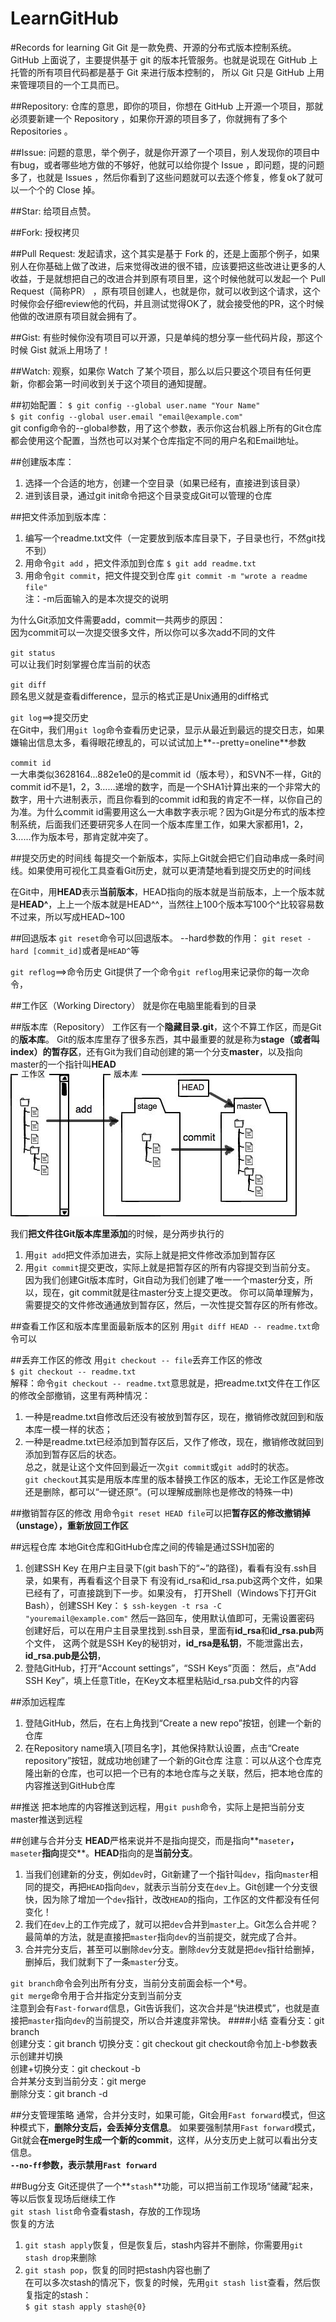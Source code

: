 # LearnGitHub
#Records for learning Git
Git 是一款免费、开源的分布式版本控制系统。     
GitHub 上面说了，主要提供基于 git 的版本托管服务。也就是说现在 GitHub 上托管的所有项目代码都是基于 Git 来进行版本控制的，
所以 Git 只是 GitHub 上用来管理项目的一个工具而已。

##Repository:
仓库的意思，即你的项目，你想在 GitHub 上开源一个项目，那就必须要新建一个 Repository ，如果你开源的项目多了，你就拥有了多个 Repositories 。

##Issue:
问题的意思，举个例子，就是你开源了一个项目，别人发现你的项目中有bug，或者哪些地方做的不够好，他就可以给你提个 Issue ，即问题，提的问题多了，也就是 Issues ，然后你看到了这些问题就可以去逐个修复，修复ok了就可以一个个的 Close 掉。

##Star:
给项目点赞。

##Fork:
授权拷贝

##Pull Request:
发起请求，这个其实是基于 Fork 的，还是上面那个例子，如果别人在你基础上做了改进，后来觉得改进的很不错，应该要把这些改进让更多的人收益，于是就想把自己的改进合并到原有项目里，这个时候他就可以发起一个 Pull Request（简称PR） ，原有项目创建人，也就是你，就可以收到这个请求，这个时候你会仔细review他的代码，并且测试觉得OK了，就会接受他的PR，这个时候他做的改进原有项目就会拥有了。

##Gist:
有些时候你没有项目可以开源，只是单纯的想分享一些代码片段，那这个时候 Gist 就派上用场了！

##Watch:
观察，如果你 Watch 了某个项目，那么以后只要这个项目有任何更新，你都会第一时间收到关于这个项目的通知提醒。    

##初始配置：
`$ git config --global user.name "Your Name"`    
`$ git config --global user.email "email@example.com"`    
git config命令的--global参数，用了这个参数，表示你这台机器上所有的Git仓库都会使用这个配置，当然也可以对某个仓库指定不同的用户名和Email地址。

##创建版本库：
1. 选择一个合适的地方，创建一个空目录（如果已经有，直接进到该目录）
2. 进到该目录，通过git init命令把这个目录变成Git可以管理的仓库

##把文件添加到版本库：
1. 编写一个readme.txt文件（一定要放到版本库目录下，子目录也行，不然git找不到）
2. 用命令`git add` ，把文件添加到仓库
`$ git add readme.txt`
3. 用命令`git commit`，把文件提交到仓库
`git commit -m "wrote a readme file"`     
注：-m后面输入的是本次提交的说明

为什么Git添加文件需要add，commit一共两步的原因：   
因为commit可以一次提交很多文件，所以你可以多次add不同的文件

`git status`   
可以让我们时刻掌握仓库当前的状态

`git diff`    
顾名思义就是查看difference，显示的格式正是Unix通用的diff格式

`git log`==>提交历史   
在Git中，我们用`git log`命令查看历史记录，显示从最近到最远的提交日志，如果嫌输出信息太多，看得眼花缭乱的，可以试试加上**--pretty=oneline**参数

`commit id`   
一大串类似3628164...882e1e0的是commit id（版本号），和SVN不一样，Git的commit id不是1，2，3……递增的数字，而是一个SHA1计算出来的一个非常大的数字，用十六进制表示，而且你看到的commit id和我的肯定不一样，以你自己的为准。为什么commit id需要用这么一大串数字表示呢？因为Git是分布式的版本控制系统，后面我们还要研究多人在同一个版本库里工作，如果大家都用1，2，3……作为版本号，那肯定就冲突了。

##提交历史的时间线
每提交一个新版本，实际上Git就会把它们自动串成一条时间线。如果使用可视化工具查看Git历史，就可以更清楚地看到提交历史的时间线

在Git中，用**HEAD**表示**当前版本**，HEAD指向的版本就是当前版本，上一个版本就是**HEAD^**，上上一个版本就是HEAD^^，当然往上100个版本写100个^比较容易数不过来，所以写成HEAD~100

##回退版本
`git reset`命令可以回退版本。 --hard参数的作用：
`git reset -hard [commit_id]`或者是`HEAD^`等

`git reflog`==>命令历史
Git提供了一个命令`git reflog`用来记录你的每一次命令，

##工作区（Working Directory）
就是你在电脑里能看到的目录


##版本库（Repository）
工作区有一个**隐藏目录.git**，这个不算工作区，而是Git的**版本库**。
Git的版本库里存了很多东西，其中最重要的就是称为**stage（或者叫index）的暂存区**，还有Git为我们自动创建的第一个分支**master**，以及指向master的一个指针叫**HEAD**   
![stages](https://github.com/838860610/LearnGitHub/blob/master/img/git_stage.jpg?raw=true)    

我们**把文件往Git版本库里添加**的时候，是分两步执行的    
1. 用`git add`把文件添加进去，实际上就是把文件修改添加到暂存区    
2. 用`git commit`提交更改，实际上就是把暂存区的所有内容提交到当前分支。
因为我们创建Git版本库时，Git自动为我们创建了唯一一个master分支，所以，现在，git commit就是往master分支上提交更改。
你可以简单理解为，需要提交的文件修改通通放到暂存区，然后，一次性提交暂存区的所有修改。

##查看工作区和版本库里面最新版本的区别
用`git diff HEAD -- readme.txt`命令可以

##丢弃工作区的修改
用`git checkout -- file`丢弃工作区的修改  
`$ git checkout -- readme.txt`   
解释：命令`git checkout -- readme.txt`意思就是，把readme.txt文件在工作区的修改全部撤销，这里有两种情况：  
1. 一种是readme.txt自修改后还没有被放到暂存区，现在，撤销修改就回到和版本库一模一样的状态；   
2. 一种是readme.txt已经添加到暂存区后，又作了修改，现在，撤销修改就回到添加到暂存区后的状态。   
总之，就是让这个文件回到最近一次`git commit`或`git add`时的状态。  
`git checkout`其实是用版本库里的版本替换工作区的版本，无论工作区是修改还是删除，都可以“一键还原”。(可以理解成删除也是修改的特殊一中)

##撤销暂存区的修改
用命令`git reset HEAD file`可以把**暂存区的修改撤销掉（unstage），重新放回工作区**

##远程仓库
本地Git仓库和GitHub仓库之间的传输是通过SSH加密的    
1. 创建SSH Key 在用户主目录下(git bash下的“~”的路径)，看看有没有.ssh目录，如果有，再看看这个目录下
有没有id_rsa和id_rsa.pub这两个文件，如果已经有了，可直接跳到下一步。如果没有，
打开Shell（Windows下打开Git Bash），创建SSH Key：
`$ ssh-keygen -t rsa -C "youremail@example.com"`
然后一路回车，使用默认值即可，无需设置密码
创建好后，可以在用户主目录里找到.ssh目录，里面有**id_rsa**和**id_rsa.pub**两个文件，
这两个就是SSH Key的秘钥对，**id_rsa是私钥**，不能泄露出去，**id_rsa.pub是公钥**，   
2. 登陆GitHub，打开“Account settings”，“SSH Keys”页面：
然后，点“Add SSH Key”，填上任意Title，在Key文本框里粘贴id_rsa.pub文件的内容

##添加远程库   
1. 登陆GitHub，然后，在右上角找到“Create a new repo”按钮，创建一个新的仓库   
2. 在Repository name填入[项目名字]，其他保持默认设置，点击“Create repository”按钮，就成功地创建了一个新的Git仓库
注意：可以从这个仓库克隆出新的仓库，也可以把一个已有的本地仓库与之关联，然后，把本地仓库的内容推送到GitHub仓库

##推送
把本地库的内容推送到远程，用`git push`命令，实际上是把当前分支master推送到远程

##创建与合并分支
**HEAD**严格来说并不是指向提交，而是指向**`maseter`**，**`maseter`**指向**提交**。**HEAD**指向的是**当前分支**。   
1. 当我们创建新的分支，例如`dev`时，Git新建了一个指针叫`dev`，指向`master`相同的提交，再把`HEAD`指向`dev`，就表示当前分支在`dev`上。Git创建一个分支很快，因为除了增加一个`dev`指针，改改`HEAD`的指向，工作区的文件都没有任何变化！   
2. 我们在`dev`上的工作完成了，就可以把`dev`合并到`master`上。Git怎么合并呢？最简单的方法，就是直接把`master`指向`dev`的当前提交，就完成了合并。    
3. 合并完分支后，甚至可以删除`dev`分支。删除`dev`分支就是把`dev`指针给删掉，删掉后，我们就剩下了一条`master`分支。  

`git branch`命令会列出所有分支，当前分支前面会标一个*号。   
`git merge`命令用于合并指定分支到当前分支   
注意到会有`Fast-forward`信息，Git告诉我们，这次合并是“快进模式”，也就是直接把`master`指向`dev`的当前提交，所以合并速度非常快。
####小结
    查看分支：git branch   
    创建分支：git branch <name>
    切换分支：git checkout <name> 
	git checkout命令加上-b参数表示创建并切换   
    创建+切换分支：git checkout -b <name>   
    合并某分支到当前分支：git merge <name>   
    删除分支：git branch -d <name>

##分支管理策略
通常，合并分支时，如果可能，Git会用`Fast forward`模式，但这种模式下，**删除分支后，会丢掉分支信息**。
如果要强制禁用`Fast forward`模式，Git就会**在merge时生成一个新的commit**，这样，从分支历史上就可以看出分支信息。   
**`--no-ff`参数，表示禁用`Fast forward`**


##Bug分支
Git还提供了一个**`stash`**功能，可以把当前工作现场“储藏”起来，等以后恢复现场后继续工作   
`git stash list`命令查看stash，存放的工作现场   
恢复的方法
1. `git stash apply`恢复，但是恢复后，stash内容并不删除，你需要用`git stash drop`来删除
2. `git stash pop`，恢复的同时把stash内容也删了  
在可以多次stash的情况下，恢复的时候，先用`git stash list`查看，然后恢复指定的stash：   
`$ git stash apply stash@{0}`




